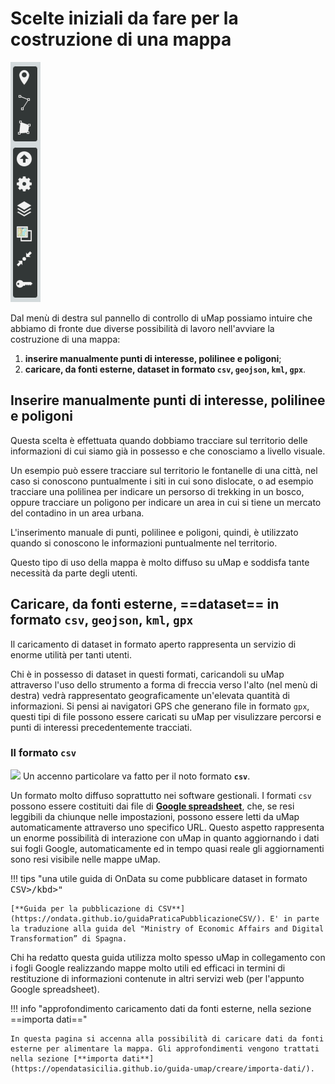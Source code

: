 # Scelte iniziali da fare per la costruzione di una mappa

![](https://raw.githubusercontent.com/opendatasicilia/guida-umap/main/docs/img/menu-destra-umap.PNG)

Dal menù di destra sul pannello di controllo di uMap possiamo intuire che abbiamo di fronte due diverse possibilità di lavoro nell'avviare la costruzione di una mappa:

  1. **inserire manualmente punti di interesse, polilinee e poligoni**;
  2. **caricare, da fonti esterne, dataset in formato `csv`, `geojson`, `kml`, `gpx`**.


## Inserire manualmente punti di interesse, polilinee e poligoni

Questa scelta è effettuata quando dobbiamo tracciare sul territorio delle informazioni di cui siamo già in possesso e che conosciamo a livello visuale. 

Un esempio può essere tracciare sul territorio le fontanelle di una città, nel caso si conoscono puntualmente i siti in cui sono dislocate, o ad esempio tracciare una polilinea per indicare un persorso di trekking in un bosco, oppure tracciare un poligono per indicare un area in cui si tiene un mercato del contadino in un area urbana.

L'inserimento manuale di punti, polilinee e poligoni, quindi, è utilizzato quando si conoscono le informazioni puntualmente nel territorio.

Questo tipo di uso della mappa è molto diffuso su uMap e soddisfa tante necessità da parte degli utenti.


## Caricare, da fonti esterne, ==dataset== in formato `csv`, `geojson`, `kml`, `gpx`

Il caricamento di dataset in formato aperto rappresenta un servizio di enorme utilità per tanti utenti. 

Chi è in possesso di dataset in questi formati, caricandoli su uMap attraverso l'uso dello strumento a forma di freccia verso l'alto (nel menù di destra) vedrà rappresentato geograficamente un'elevata quantità di informazioni. Si pensi ai navigatori GPS che generano file in formato `gpx`, questi tipi di file possono essere caricati su uMap per visulizzare percorsi e punti di interessi precedentemente tracciati. 

### Il formato `csv`

![](https://upload.wikimedia.org/wikipedia/commons/thumb/3/30/Google_Sheets_logo_%282014-2020%29.svg/49px-Google_Sheets_logo_%282014-2020%29.svg.png) Un accenno particolare va fatto per il noto formato **`csv`**. 

Un formato molto diffuso soprattutto nei software gestionali. I formati `csv` possono essere costituiti dai file di [**Google spreadsheet**](https://spreadsheets.google.com/), che, se resi leggibili da chiunque nelle impostazioni, possono essere letti da uMap automaticamente attraverso uno specifico URL. Questo aspetto rappresenta un enorme possibilità di interazione con uMap in quanto aggiornando i dati sui fogli Google, automaticamente ed in tempo quasi reale gli aggiornamenti sono resi visibile nelle mappe uMap. 

!!! tips "una utile guida di OnData su come pubblicare dataset in formato <kbd>CSV>/kbd>"

    [**Guida per la pubblicazione di CSV**](https://ondata.github.io/guidaPraticaPubblicazioneCSV/). E' in parte la traduzione alla guida del "Ministry of Economic Affairs and Digital Transformation” di Spagna.
    

Chi ha redatto questa guida utilizza molto spesso uMap in collegamento con i fogli Google realizzando mappe molto utili ed efficaci in termini di restituzione di informazioni contenute in altri servizi web (per l'appunto Google spreadsheet).

!!! info "approfondimento caricamento dati da fonti esterne, nella sezione ==importa dati=="

    In questa pagina si accenna alla possibilità di caricare dati da fonti esterne per alimentare la mappa. Gli approfondimenti vengono trattati nella sezione [**importa dati**](https://opendatasicilia.github.io/guida-umap/creare/importa-dati/).
